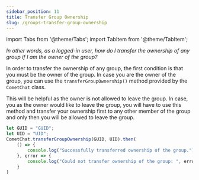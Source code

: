 ```yaml
---
sidebar_position: 11
title: Transfer Group Ownership
slug: /groups-transfer-group-ownership
---
```


import Tabs from '@theme/Tabs';
import TabItem from '@theme/TabItem';


_In other words, as a logged-in user, how do I transfer the ownership of any group if I am the owner of the group?_

In order to transfer the ownership of any group, the first condition is that you must be the owner of the group. In case you are the owner of the group, you can use the `transferGroupOwnership()` method provided by the `CometChat` class.

This will be helpful as the owner is not allowed to leave the group. In case, you as the owner would like to leave the group, you will have to use this method and transfer your ownership first to any other member of the group and only then you will be allowed to leave the group.

<Tabs>
<TabItem value="1" label="Transfer Ownership">

```Javascript
let GUID = "GUID";
let UID = "UID";
CometChat.transferGroupOwnership(GUID, UID).then(
    () => {
        console.log("Successfully transferred ownership of the group.");
    }, error => {
        console.log("Could not transfer ownership of the group: ", error);
    }
)
```

</TabItem>
</Tabs>

